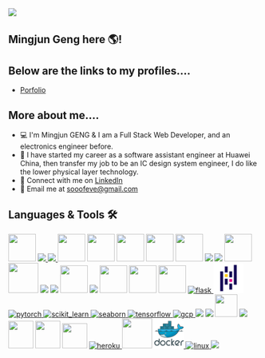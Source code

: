 <img src="https://user-images.githubusercontent.com/7962407/159135717-d4b6961a-b870-467c-b1f3-2faafdbf855b.jpeg" />

## Mingjun Geng here 🌎!

## Below are the links to my profiles....

- [Porfolio](https://mingjungeng.github.io/)

## More about me....

- 💻 I'm  Mingjun GENG & I am a Full Stack Web Developer, and an electronics engineer  before. 
- 🤟 I have started my career as a software assistant engineer at Huawei China, then transfer my job to be an IC design system engineer, I do like the lower physical layer technology. 
- 🔗 Connect with me on <a href="https://www.linkedin.com/in/mjgeng/" target="_blank">LinkedIn</a>
- 📧 Email me at <a href="sooofeve@gmail.com" target="_blank">sooofeve@gmail.com</a>

## Languages & Tools 🛠

<a href="https://www.javascript.com/" target="_blank"><img src="https://user-images.githubusercontent.com/7886233/159108099-b615b871-48f6-4afe-abf7-8b5b93a1f41f.png" width="55" height="55"/></a>
<a href="https://www.w3schools.com/html/" target="_blank"><img src="https://user-images.githubusercontent.com/7886233/159105836-93677a17-6857-4935-bf48-776fa9a8e157.png" height="60"/>
<a href="https://www.w3schools.com/css/" target="_blank"><img src="https://user-images.githubusercontent.com/7886233/159105838-e694332a-101e-4c71-8c63-e7e86e49c460.png" height="60"/>
<a href="https://reactjs.org/" target="_blank"><img src="https://user-images.githubusercontent.com/7886233/159108112-ec6b9da8-1100-417c-8447-b53538572131.png"  width="55" height="55"/></a>
<a href="https://redux.js.org/" target="_blank"><img src="https://user-images.githubusercontent.com/7886233/159108315-34de1842-5281-4381-bbca-935546c9de48.png" width="55" height="55"/></a>
<a href="https://knexjs.org/" target="_blank"><img src="https://user-images.githubusercontent.com/7886233/159105854-d28004c8-36ea-4ba4-b88e-e40e2d5ea3f3.png" width="55" height="55"/></a>
<a href="https://www.sqlite.org/index.html" target="_blank"><img src="https://user-images.githubusercontent.com/7886233/159105858-1adcba28-57dd-4946-bccf-f0b0ea0aed2c.png"  width="55" height="55"></a>
<a href="https://www.postgresql.org/" target="_blank"><img src="https://user-images.githubusercontent.com/7886233/159105866-67306f22-f2f1-41a1-b362-c4fcb2091cc1.png"  width="55" height="55"/></a>
<a href="https://university.mongodb.com/" target="_blank"><img src="https://user-images.githubusercontent.com/7886233/159105868-d5e54363-3aa5-4831-991b-bbba470a7b52.png" height="60"/></a>
<a href="https://nodejs.org/en/" target="_blank"><img src="https://user-images.githubusercontent.com/7886233/159105880-bc29ffc4-0323-4167-839d-97c046e5f60f.png" height="60"/></a>
<a href="https://expressjs.com/" target="_blank"><img src="https://user-images.githubusercontent.com/7886233/159130782-3f7e4131-d834-403a-a4e0-4462ebec58c3.png"   width="55" height="55"/></a>
<a href="https://www.cypress.io/" target="_blank"><img src="https://user-images.githubusercontent.com/7886233/159105886-114e32b4-199d-493b-b55f-66fdbe694ff2.png" width="60" height="60"/></a>
<a href="https://jestjs.io/" target="_blank"><img src="https://user-images.githubusercontent.com/7886233/159105887-865cf05f-b81d-427e-93e6-98946b51d71b.png" height="60"/></a>
<a href="https://jwt.io/" target="_blank"><img src="https://user-images.githubusercontent.com/7886233/159105892-cd6b08a1-2b63-4f17-9e07-9debe005ac3a.png" height="60"/></a>
<a href="https://www.gatsbyjs.com/docs" target="_blank"><img src="https://user-images.githubusercontent.com/7886233/159105898-f14f4f87-66e3-4753-8526-ca1980dcc468.png" width="55" height="55"/></a>
<a href="https://graphql.org/learn/" target="_blank"><img src="https://user-images.githubusercontent.com/7886233/159105906-217e0cb4-1190-45ad-985e-ca2af4a9fd9d.png" height="55"/></a>
<a href="https://beautifuljekyll.com/" target="_blank"><img src="https://user-images.githubusercontent.com/7886233/159178273-15525249-0255-40fd-90d1-3ac6264701f2.png" width="55" height="55"/></a>
<a href="https://www.typescriptlang.org/" target="_blank"><img src="https://user-images.githubusercontent.com/7886233/159108792-a12ab940-dc4a-4643-9dc4-736619bd68a3.png" width="55" height="55"/></a>
<a href="https://www.python.org/" target="_blank"><img src="https://user-images.githubusercontent.com/7886233/159106017-7f5d5c2e-7f33-41d4-992d-a9d1ac00214c.png" width="55" height="55"/></a>
<a href="https://flask.palletsprojects.com/" target="_blank" rel="noreferrer"> <img src="https://www.vectorlogo.zone/logos/pocoo_flask/pocoo_flask-icon.svg" alt="flask" width="50" height="55"/> </a>
<a href="https://pandas.pydata.org/" target="_blank" rel="noreferrer"> <img src="https://raw.githubusercontent.com/devicons/devicon/2ae2a900d2f041da66e950e4d48052658d850630/icons/pandas/pandas-original.svg" alt="pandas" width="60" height="60"/> </a>
<a href="https://pytorch.org/" target="_blank" rel="noreferrer"> <img src="https://www.vectorlogo.zone/logos/pytorch/pytorch-icon.svg" alt="pytorch" width="60" height="60"/> </a>
<a href="https://scikit-learn.org/" target="_blank" rel="noreferrer"> <img src="https://upload.wikimedia.org/wikipedia/commons/0/05/Scikit_learn_logo_small.svg" alt="scikit_learn" width="60" height="60"/> </a>
<a href="https://seaborn.pydata.org/" target="_blank" rel="noreferrer"> <img src="https://seaborn.pydata.org/_images/logo-mark-lightbg.svg" alt="seaborn" width="60" height="60"/> </a>
<a href="https://www.tensorflow.org" target="_blank" rel="noreferrer"> <img src="https://www.vectorlogo.zone/logos/tensorflow/tensorflow-icon.svg" alt="tensorflow" width="60" height="60"/> </a>
<a href="https://cloud.google.com" target="_blank" rel="noreferrer"> <img src="https://www.vectorlogo.zone/logos/google_cloud/google_cloud-icon.svg" alt="gcp" width="60" height="60"/> </a>
<a href="https://www.geeksforgeeks.org/c-programming-language/" target="_blank"><img src="https://user-images.githubusercontent.com/7886233/159106021-d762858f-04a8-487e-9703-72b9eb00e058.png" height="60"/></a>
<a href="https://www.geeksforgeeks.org/c-plus-plus/" target="_blank"><img src="https://user-images.githubusercontent.com/7886233/159106024-cbdbe521-bf6e-484f-9a69-f3bc719883eb.png" height="60"/></a>
<a href="https://www.gnuradio.org" target="_blank"><img src="https://user-images.githubusercontent.com/7886233/159179948-d77632f5-729a-4e1e-95b0-bb7b05403a72.png" width="45" height="45"/></a>
<a href="https://kb.ettus.com/RFNoC_(UHD_3.0)" target="_blank"><img src="https://user-images.githubusercontent.com/7886233/159130269-ff6e26a5-3a7a-4d31-a635-09c0a6bdc982.png" height="55"/></a>
<a href="https://www.xilinx.com/developer/products/vitis.html" target="_blank"><img src="https://user-images.githubusercontent.com/7886233/159129381-41cefc6c-40f8-45e9-bc66-90d9f8b02987.png"  width="50" height="55"/></a>
<a href="https://aws.amazon.com/freertos/" target="_blank"><img src="https://user-images.githubusercontent.com/7886233/159129719-d335d4a9-f42b-4bb3-9b58-3e52bbb6d3d2.png"  width="50" height="55"/></a>
<a href="https://code.visualstudio.com/brand" target="_blank"><img src="https://user-images.githubusercontent.com/7886233/159105877-f44b6d41-f878-4bb2-beff-d566980bbeb0.png"  width="50" height="50"/></a>
<a href="https://heroku.com" target="_blank" rel="noreferrer"> <img src="https://www.vectorlogo.zone/logos/heroku/heroku-icon.svg" alt="heroku" width="55" height="55"/> </a>
<a href="https://www.postman.com/" target="_blank"><img src="https://user-images.githubusercontent.com/7886233/159185250-65b3057e-2296-468f-a01d-f446068752eb.png" width="60" height="60"/></a>
<a href="https://www.docker.com/" target="_blank" rel="noreferrer"> <img src="https://raw.githubusercontent.com/devicons/devicon/master/icons/docker/docker-original-wordmark.svg" alt="docker" width="60" height="60"/> </a>
<a href="https://www.linux.org/" target="_blank" rel="noreferrer"> <img src="https://user-images.githubusercontent.com/7886233/159177980-71eb16de-501b-4e5b-a09e-2e0de9082639.png" alt="linux" width="55" height="55"/> </a>
<a href="https://git-scm.com/" target="_blank"><img src="https://user-images.githubusercontent.com/7886233/159106028-e01de455-56aa-4e14-abf7-0db538dad915.png" height="60"/></a>
 
